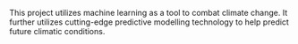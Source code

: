 This project utilizes machine learning as a tool to combat climate change. It further utilizes cutting-edge predictive modelling technology to help predict future climatic conditions.
